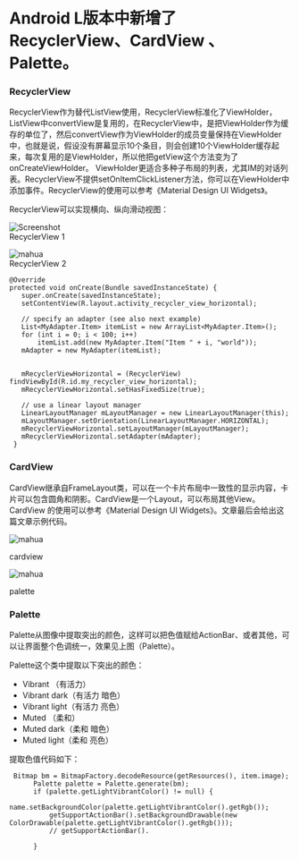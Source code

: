 # Android L版本中新增了RecyclerView、CardView 、Palette。

### RecyclerView

  RecyclerView作为替代ListView使用，RecyclerView标准化了ViewHolder，ListView中convertView是复用的，在RecyclerView中，是把ViewHolder作为缓存的单位了，然后convertView作为ViewHolder的成员变量保持在ViewHolder中，也就是说，假设没有屏幕显示10个条目，则会创建10个ViewHolder缓存起来，每次复用的是ViewHolder，所以他把getView这个方法变为了onCreateViewHolder。 ViewHolder更适合多种子布局的列表，尤其IM的对话列表。RecyclerView不提供setOnItemClickListener方法，你可以在ViewHolder中添加事件。RecyclerView的使用可以参考《Material Design UI Widgets》。

RecyclerView可以实现横向、纵向滑动视图：

![Screenshot](https://raw.githubusercontent.com/3332523marco/androidl/master/recyclerview1.png)                  
RecyclerView 1   

![mahua](https://raw.githubusercontent.com/3332523marco/androidl/master/recyclerview2.png)  
RecyclerView 2

    @Override  
    protected void onCreate(Bundle savedInstanceState) {  
       super.onCreate(savedInstanceState);  
       setContentView(R.layout.activity_recycler_view_horizontal);  
  
       // specify an adapter (see also next example)  
       List<MyAdapter.Item> itemList = new ArrayList<MyAdapter.Item>();  
       for (int i = 0; i < 100; i++)  
           itemList.add(new MyAdapter.Item("Item " + i, "world"));  
       mAdapter = new MyAdapter(itemList);  
  
  
       mRecyclerViewHorizontal = (RecyclerView) findViewById(R.id.my_recycler_view_horizontal);  
       mRecyclerViewHorizontal.setHasFixedSize(true);  
  
       // use a linear layout manager  
       LinearLayoutManager mLayoutManager = new LinearLayoutManager(this);  
       mLayoutManager.setOrientation(LinearLayoutManager.HORIZONTAL);  
       mRecyclerViewHorizontal.setLayoutManager(mLayoutManager);  
       mRecyclerViewHorizontal.setAdapter(mAdapter);  
     }  
     
### CardView
  CardView继承自FrameLayout类，可以在一个卡片布局中一致性的显示内容，卡片可以包含圆角和阴影。CardView是一个Layout，可以布局其他View。CardView 的使用可以参考《Material Design UI Widgets》。文章最后会给出这篇文章示例代码。
  
![mahua](https://raw.githubusercontent.com/3332523marco/androidl/master/cardview.png)

cardview

![mahua](https://raw.githubusercontent.com/3332523marco/androidl/master/palette.png)           

palette                                             

### Palette
Palette从图像中提取突出的颜色，这样可以把色值赋给ActionBar、或者其他，可以让界面整个色调统一，效果见上图（Palette）。

Palette这个类中提取以下突出的颜色：

* Vibrant  （有活力）
* Vibrant dark（有活力 暗色）
* Vibrant light（有活力 亮色）
* Muted  （柔和）
* Muted dark（柔和 暗色）
* Muted light（柔和 亮色）

提取色值代码如下：

     Bitmap bm = BitmapFactory.decodeResource(getResources(), item.image);  
          Palette palette = Palette.generate(bm);  
          if (palette.getLightVibrantColor() != null) {  
              name.setBackgroundColor(palette.getLightVibrantColor().getRgb());  
              getSupportActionBar().setBackgroundDrawable(new ColorDrawable(palette.getLightVibrantColor().getRgb()));  
              // getSupportActionBar().  
  
          }  
